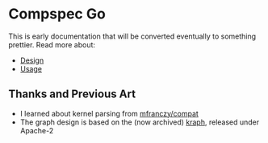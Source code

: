 # Compspec Go

This is early documentation that will be converted eventually to something prettier. Read more about:

 - [Design](design.md)
 - [Usage](usage.md)


## Thanks and Previous Art

- I learned about kernel parsing from [mfranczy/compat](https://github.com/mfranczy/compat)
- The graph design is based on the (now archived) [kraph](https://github.com/milosgajdos/kraph), released under Apache-2

